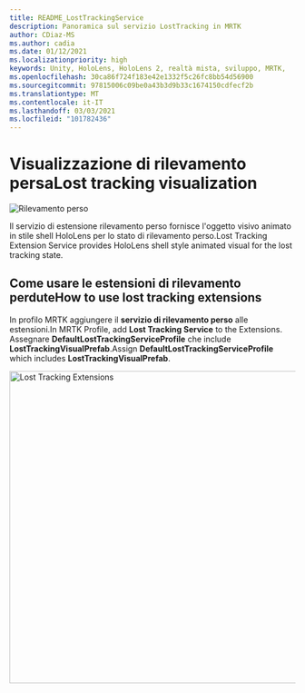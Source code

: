 ```yaml
---
title: README_LostTrackingService
description: Panoramica sul servizio LostTracking in MRTK
author: CDiaz-MS
ms.author: cadia
ms.date: 01/12/2021
ms.localizationpriority: high
keywords: Unity, HoloLens, HoloLens 2, realtà mista, sviluppo, MRTK,
ms.openlocfilehash: 30ca86f724f183e42e1332f5c26fc8bb54d56900
ms.sourcegitcommit: 97815006c09be0a43b3d9b33c1674150cdfecf2b
ms.translationtype: MT
ms.contentlocale: it-IT
ms.lasthandoff: 03/03/2021
ms.locfileid: "101782436"
---
```

# <a name="lost-tracking-visualization"></a><span data-ttu-id="32e71-104">Visualizzazione di rilevamento persa</span><span class="sxs-lookup"><span data-stu-id="32e71-104">Lost tracking visualization</span></span>

![Rilevamento perso](images/lost-tracking/LostTrackingVisualization.jpg)

<span data-ttu-id="32e71-106">Il servizio di estensione rilevamento perso fornisce l'oggetto visivo animato in stile shell HoloLens per lo stato di rilevamento perso.</span><span class="sxs-lookup"><span data-stu-id="32e71-106">Lost Tracking Extension Service provides HoloLens shell style animated visual for the lost tracking state.</span></span>

## <a name="how-to-use-lost-tracking-extensions"></a><span data-ttu-id="32e71-107">Come usare le estensioni di rilevamento perdute</span><span class="sxs-lookup"><span data-stu-id="32e71-107">How to use lost tracking extensions</span></span>

<span data-ttu-id="32e71-108">In profilo MRTK aggiungere il **servizio di rilevamento perso** alle estensioni.</span><span class="sxs-lookup"><span data-stu-id="32e71-108">In MRTK Profile, add **Lost Tracking Service** to the Extensions.</span></span> <span data-ttu-id="32e71-109">Assegnare **DefaultLostTrackingServiceProfile** che include **LostTrackingVisualPrefab**.</span><span class="sxs-lookup"><span data-stu-id="32e71-109">Assign **DefaultLostTrackingServiceProfile** which includes **LostTrackingVisualPrefab**.</span></span>

<img src="images/lost-tracking/LostTracking_Extensions.png" width="550" alt="Lost Tracking Extensions">
